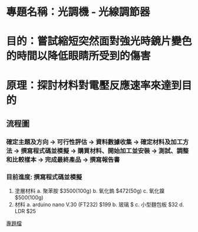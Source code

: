 # 專題名稱：光調機 - 光線調節器
# 目的：嘗試縮短突然面對強光時鏡片變色的時間以降低眼睛所受到的傷害
# 原理：探討材料對電壓反應速率來達到目的

## 流程圖
### 確定主題及方向 -> 可行性評估 -> 資料數據收集 -> 確定材料及加工方法 -> 撰寫程式碼並模擬 -> 購買材料、開始加工並安裝 -> 測試、調整和比較樣本 -> 完成最終產品 -> 撰寫報告書
### 目前進度: 撰寫程式碼並模擬

1. 塗層材料
    a. 聚苯胺   $3500(100g)
    b. 氧化鎢  $472(50g)
    c. 氧化鎳  $500(100g)
2. 材料
    a. arduino nano V.30 (FT232)  $199
    b. 玻璃 $
    c. 小型麵包板 $32
    d. LDR $25


[專題檔](https://docs.google.com/document/d/1Bi5reHUkopnPiSacCYxusBpsj2TGtz2r/edit)

